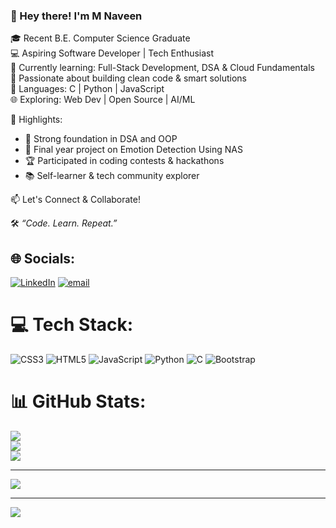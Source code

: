 ### 👋 Hey there! I'm M Naveen

🎓 Recent B.E. Computer Science Graduate  
💻 Aspiring Software Developer | Tech Enthusiast  
🌱 Currently learning: Full-Stack Development, DSA & Cloud Fundamentals  
🚀 Passionate about building clean code & smart solutions  
🔧 Languages: C | Python | JavaScript  
🌐 Exploring: Web Dev | Open Source | AI/ML

📌 Highlights:
- 🧠 Strong foundation in DSA and OOP  
- 🌟 Final year project on Emotion Detection Using NAS
- 🏆 Participated in coding contests & hackathons  
- 📚 Self-learner & tech community explorer  

📫 Let's Connect & Collaborate!

🛠️ *“Code. Learn. Repeat.”*



## 🌐 Socials:
[![LinkedIn](https://img.shields.io/badge/LinkedIn-%230077B5.svg?logo=linkedin&logoColor=white)](https://linkedin.com/in/MNaveen7810) [![email](https://img.shields.io/badge/Email-D14836?logo=gmail&logoColor=white)](mailto:m.naveen7810@gmail.com) 

# 💻 Tech Stack:
![CSS3](https://img.shields.io/badge/css3-%231572B6.svg?style=for-the-badge&logo=css3&logoColor=white) ![HTML5](https://img.shields.io/badge/html5-%23E34F26.svg?style=for-the-badge&logo=html5&logoColor=white) ![JavaScript](https://img.shields.io/badge/javascript-%23323330.svg?style=for-the-badge&logo=javascript&logoColor=%23F7DF1E) ![Python](https://img.shields.io/badge/python-3670A0?style=for-the-badge&logo=python&logoColor=ffdd54) ![C](https://img.shields.io/badge/c-%2300599C.svg?style=for-the-badge&logo=c&logoColor=white) ![Bootstrap](https://img.shields.io/badge/bootstrap-%238511FA.svg?style=for-the-badge&logo=bootstrap&logoColor=white)
# 📊 GitHub Stats:
![](https://github-readme-stats.vercel.app/api?username=MNaveen7810&theme=merko&hide_border=false&include_all_commits=false&count_private=false)<br/>
![](https://nirzak-streak-stats.vercel.app/?user=MNaveen7810&theme=merko&hide_border=false)<br/>
![](https://github-readme-stats.vercel.app/api/top-langs/?username=MNaveen7810&theme=merko&hide_border=false&include_all_commits=false&count_private=false&layout=compact)

---
[![](https://visitcount.itsvg.in/api?id=MNaveen7810&icon=0&color=0)](https://visitcount.itsvg.in)

<!-- Proudly created with GPRM ( https://gprm.itsvg.in ) -->
---
[![](https://visitcount.itsvg.in/api?id=MNaveen7810&icon=0&color=0)](https://visitcount.itsvg.in)

<!-- Proudly created with GPRM ( https://gprm.itsvg.in ) -->
